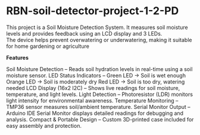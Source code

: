 # RBN-soil-detector-project-1-2-PD

This project is a Soil Moisture Detection System. It measures soil moisture levels and provides feedback using an LCD display and 3 LEDs.  
The device helps prevent overwatering or underwatering, making it suitable for home gardening or agriculture

**Features**

Soil Moisture Detection – Reads soil hydration levels in real-time using a soil moisture sensor.
LED Status Indicators –
Green LED → Soil is wet enough
Orange LED → Soil is moderately dry
Red LED → Soil is too dry, watering needed
LCD Display (16x2 I2C) – Shows live readings for soil moisture, temperature, and light levels.
Light Detection – Photoresistor (LDR) monitors light intensity for environmental awareness.
Temperature Monitoring – TMP36 sensor measures soil/ambient temperature.
Serial Monitor Output – Arduino IDE Serial Monitor displays detailed readings for debugging and analysis.
Compact & Portable Design – Custom 3D-printed case included for easy assembly and protection.
